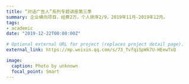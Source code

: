 ```yaml
---
title: “对话广告人”系列专题讲座第三季
summary: 企业横向项目，经费2万，个人排序2/9，2019年11月-2019年12月。
tags:
- academic
date: "2019-12-22T00:00:00Z"

# Optional external URL for project (replaces project detail page).
external_link: https://mp.weixin.qq.com/s/73_TvfqiSpWk7U-HEewTxQ

image:
  caption: Photo by unknown
  focal_point: Smart
---
```

